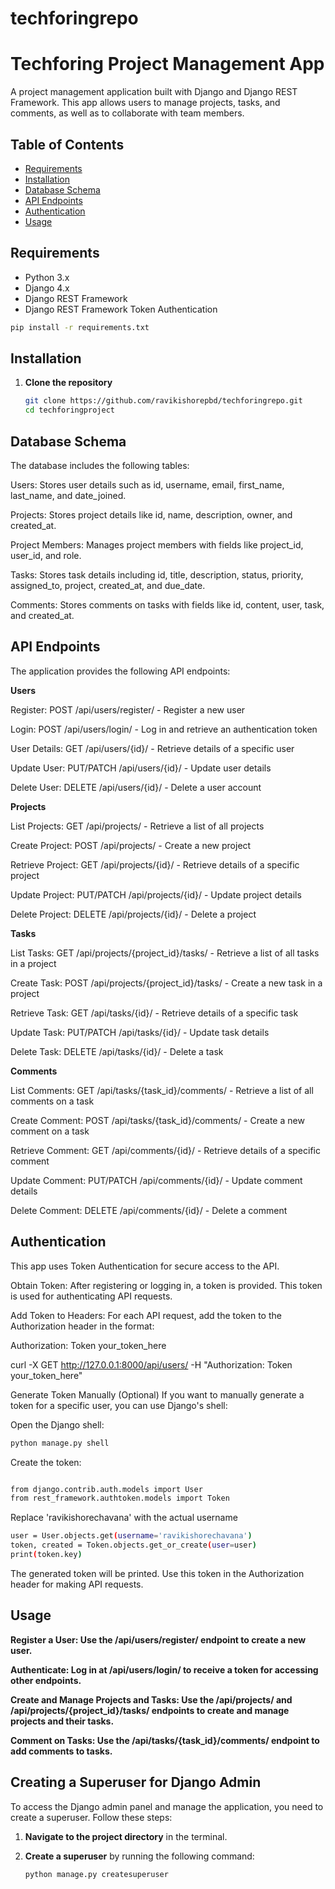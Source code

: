 # techforingrepo

# Techforing Project Management App

A project management application built with Django and Django REST Framework. This app allows users to manage projects, tasks, and comments, as well as to collaborate with team members.

## Table of Contents
- [Requirements](#requirements)
- [Installation](#installation)
- [Database Schema](#database-schema)
- [API Endpoints](#api-endpoints)
- [Authentication](#authentication)
- [Usage](#usage)

## Requirements

- Python 3.x
- Django 4.x
- Django REST Framework
- Django REST Framework Token Authentication

``` bash
pip install -r requirements.txt

```

## Installation

1. **Clone the repository**

   ```bash
   git clone https://github.com/ravikishorepbd/techforingrepo.git
   cd techforingproject
   ```
   
## Database Schema
The database includes the following tables:

Users: Stores user details such as id, username, email, first_name, last_name, and date_joined.

Projects: Stores project details like id, name, description, owner, and created_at.

Project Members: Manages project members with fields like project_id, user_id, and role.

Tasks: Stores task details including id, title, description, status, priority, assigned_to, project, created_at, and due_date.

Comments: Stores comments on tasks with fields like id, content, user, task, and created_at.

## API Endpoints
The application provides the following API endpoints:

**Users**

Register: POST /api/users/register/ - Register a new user

Login: POST /api/users/login/ - Log in and retrieve an authentication token

User Details: GET /api/users/{id}/ - Retrieve details of a specific user

Update User: PUT/PATCH /api/users/{id}/ - Update user details

Delete User: DELETE /api/users/{id}/ - Delete a user account

**Projects**

List Projects: GET /api/projects/ - Retrieve a list of all projects

Create Project: POST /api/projects/ - Create a new project

Retrieve Project: GET /api/projects/{id}/ - Retrieve details of a specific project

Update Project: PUT/PATCH /api/projects/{id}/ - Update project details

Delete Project: DELETE /api/projects/{id}/ - Delete a project

**Tasks**

List Tasks: GET /api/projects/{project_id}/tasks/ - Retrieve a list of all tasks in a project

Create Task: POST /api/projects/{project_id}/tasks/ - Create a new task in a project

Retrieve Task: GET /api/tasks/{id}/ - Retrieve details of a specific task

Update Task: PUT/PATCH /api/tasks/{id}/ - Update task details

Delete Task: DELETE /api/tasks/{id}/ - Delete a task

**Comments**

List Comments: GET /api/tasks/{task_id}/comments/ - Retrieve a list of all comments on a task

Create Comment: POST /api/tasks/{task_id}/comments/ - Create a new comment on a task

Retrieve Comment: GET /api/comments/{id}/ - Retrieve details of a specific comment

Update Comment: PUT/PATCH /api/comments/{id}/ - Update comment details

Delete Comment: DELETE /api/comments/{id}/ - Delete a comment


## Authentication
This app uses Token Authentication for secure access to the API.

Obtain Token: After registering or logging in, a token is provided. This token is used for authenticating API requests.

Add Token to Headers: For each API request, add the token to the Authorization header in the format:

Authorization: Token your_token_here

curl -X GET http://127.0.0.1:8000/api/users/ -H "Authorization: Token your_token_here"

Generate Token Manually (Optional)
If you want to manually generate a token for a specific user, you can use Django's shell:

Open the Django shell:

``` bash
python manage.py shell 
```
Create the token:

``` bash

from django.contrib.auth.models import User
from rest_framework.authtoken.models import Token
```
 Replace 'ravikishorechavana' with the actual username
``` bash
user = User.objects.get(username='ravikishorechavana')
token, created = Token.objects.get_or_create(user=user)
print(token.key)
```
The generated token will be printed. Use this token in the Authorization header for making API requests.

## Usage
**Register a User: Use the /api/users/register/ endpoint to create a new user.**

**Authenticate: Log in at /api/users/login/ to receive a token for accessing other endpoints.**

**Create and Manage Projects and Tasks: Use the /api/projects/ and /api/projects/{project_id}/tasks/ endpoints to create and manage projects and their tasks.**

**Comment on Tasks: Use the /api/tasks/{task_id}/comments/ endpoint to add comments to tasks.**

## Creating a Superuser for Django Admin

To access the Django admin panel and manage the application, you need to create a superuser. Follow these steps:

1. **Navigate to the project directory** in the terminal.

2. **Create a superuser** by running the following command:

   ```bash
   python manage.py createsuperuser
```